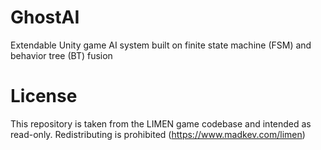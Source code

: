 # GhostAI
Extendable Unity game AI system built on finite state machine (FSM) and behavior tree (BT) fusion

# License
This repository is taken from the LIMEN game codebase and intended as read-only. Redistributing is prohibited (https://www.madkev.com/limen)
